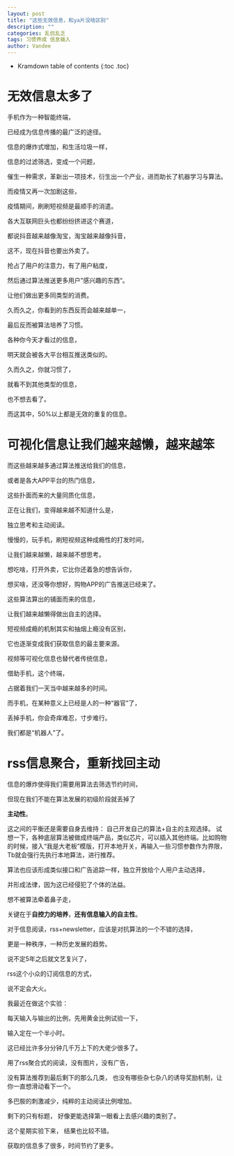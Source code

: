 ```yaml
---
layout: post
title: "这些无效信息，和ya片没啥区别"
description: ""
categories: 乱侃乱乏
tags: 习惯养成 信息输入
author: Vandee
---
```


* Kramdown table of contents
{:toc .toc}

# 无效信息太多了

手机作为一种智能终端，

已经成为信息传播的最广泛的途径。

信息的爆炸式增加，和生活垃圾一样，

信息的过滤筛选，变成一个问题，

催生一种需求，革新出一项技术，衍生出一个产业，进而助长了机器学习与算法。

而疫情又再一次加剧这些，

疫情期间，刷刷短视频是最顺手的消遣。

各大互联网巨头也都纷纷挤进这个赛道，

都说抖音越来越像淘宝，淘宝越来越像抖音，

这不，现在抖音也要出外卖了。

抢占了用户的注意力，有了用户粘度，

然后通过算法推送更多用户”感兴趣的东西“。

让他们做出更多同类型的消费。

久而久之，你看到的东西反而会越来越单一，

最后反而被算法培养了习惯。



各种你今天才看过的信息，

明天就会被各大平台相互推送类似的。

久而久之，你就习惯了，

就看不到其他类型的信息，

也不想去看了。

而这其中，50%以上都是无效的重复的信息。



# 可视化信息让我们越来越懒，越来越笨

而这些越来越多通过算法推送给我们的信息，

或者是各大APP平台的热门信息，

这些扑面而来的大量同质化信息，

正在让我们，变得越来越不知道什么是，

独立思考和主动阅读。

慢慢的，玩手机，刷短视频这种成瘾性的打发时间，

让我们越来越懒，越来越不想思考。

想吃啥，打开外卖，它比你还着急的想告诉你，

想买啥，还没等你想好，购物APP的广告推送已经来了。

这些算法算出的铺面而来的信息，

让我们越来越懒得做出自主的选择。

短视频成瘾的机制其实和抽烟上瘾没有区别，

它也逐渐变成我们获取信息的最主要来源。

视频等可视化信息也替代者传统信息，

借助手机，这个终端，

占据着我们一天当中越来越多的时间。

而手机，在某种意义上已经是人的一种“器官”了，

丢掉手机，你会奇痒难忍，寸步难行。 

我们都是“机器人”了。





# rss信息聚合，重新找回主动

信息的爆炸使得我们需要用算法去筛选节约时间，

但现在我们不能在算法发展的初级阶段就丢掉了

**主动性**。

这之间的平衡还是需要自身去维持： 自己开发自己的算法+自主的主观选择。 试想一下，各种底层算法被做成终端产品，类似芯片，可以插入其他终端。比如购物的时候，接入“我是大老板”模版，打开本地开关，再输入一些习惯参数作为界限，Tb就会强行先执行本地算法，进行推荐。 

算法也应该形成类似接口和广告追踪一样，独立开放给个人用户主动选择，

并形成法律，因为这已经侵犯了个体的法益。



想不被算法牵着鼻子走，

关键在于**自控力的培养**，**还有信息输入的自主性**。

对于信息阅读，rss+newsletter，应该是对抗算法的一个不错的选择，

更是一种秩序，一种历史发展的趋势。

说不定5年之后就文艺复兴了，

rss这个小众的订阅信息的方式，

说不定会大火。



我最近在做这个实验：

每天输入与输出的比例，先用黄金比例试验一下，

输入定在一个半小时。 

这已经比许多分分钟几千万上下的大佬少很多了。

用了rss聚合式的阅读，没有图片，没有广告，

没有算法推荐到最后剩下的那么几类， 也没有哪些杂七杂八的诱导奖励机制，让你一直想滑动看下一个。

多巴胺的刺激减少，纯粹的主动阅读比例增加。

剩下的只有标题， 好像更能选择第一眼看上去感兴趣的类别了。 

这个星期实验下来， 结果也比较不错。

获取的信息多了很多，时间节约了更多。









